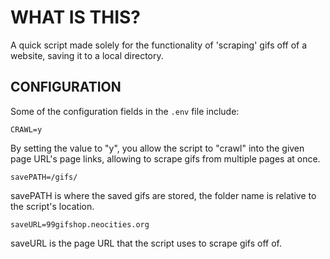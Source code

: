# WHAT IS THIS?

A quick script made solely for the functionality of 'scraping' gifs off of a website, saving it to a local directory.

## CONFIGURATION

Some of the configuration fields in the `.env` file include:
```
CRAWL=y
```
By setting the value to "y", you allow the script to "crawl" into the given page URL's page links, allowing to scrape gifs from multiple pages at once.
```
savePATH=/gifs/
```
savePATH is where the saved gifs are stored, the folder name is relative to the script's location.
```
saveURL=99gifshop.neocities.org
```
saveURL is the page URL that the script uses to scrape gifs off of.